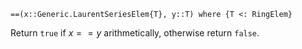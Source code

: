 ```
==(x::Generic.LaurentSeriesElem{T}, y::T) where {T <: RingElem}
```

Return `true` if $x == y$ arithmetically, otherwise return `false`.

